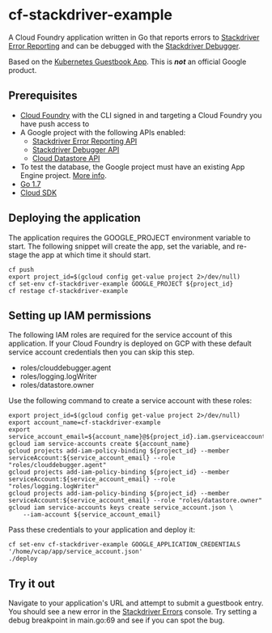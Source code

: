# cf-stackdriver-example

A Cloud Foundry application written in Go that reports errors to [Stackdriver Error Reporting](https://cloud.google.com/error-reporting/) and can be debugged with the [Stackdriver Debugger](https://cloud.google.com/debugger/).

Based on the [Kubernetes Guestbook App](https://github.com/kubernetes/kubernetes/tree/master/examples/guestbook-go). This is ***not*** an official Google product.

## Prerequisites

- [Cloud Foundry](https://cloud.google.com/solutions/cloud-foundry-on-gcp) with the CLI signed in and targeting a Cloud Foundry you have push access to
- A Google project with the following APIs enabled:
  - [Stackdriver Error Reporting API](https://console.cloud.google.com/apis/api/clouderrorreporting.googleapis.com/overview)
  - [Stackdriver Debugger API](https://console.cloud.google.com/apis/api/clouddebugger.googleapis.com/overview)
  - [Cloud Datastore API](https://console.cloud.google.com/apis/api/datastore.googleapis.com/overview)
- To test the database, the Google project must have an existing App Engine project. [More info](https://cloud.google.com/datastore/docs/activate).
- [Go 1.7](https://golang.org/)
- [Cloud SDK](https://cloud.google.com/sdk/downloads)

## Deploying the application

The application requires the GOOGLE_PROJECT environment variable to start. The following snippet will create the app, set the variable, and re-stage the app at which time it should start.

```
cf push
export project_id=$(gcloud config get-value project 2>/dev/null)
cf set-env cf-stackdriver-example GOOGLE_PROJECT ${project_id}
cf restage cf-stackdriver-example
```

## Setting up IAM permissions

The following IAM roles are required for the service account of this application. If your Cloud Foundry is deployed on GCP with these default service account credentials then you can skip this step.
- roles/clouddebugger.agent
- roles/logging.logWriter
- roles/datastore.owner


Use the following command to create a service account with these roles:
```
export project_id=$(gcloud config get-value project 2>/dev/null)
export account_name=cf-stackdriver-example
export service_account_email=${account_name}@${project_id}.iam.gserviceaccount.com
gcloud iam service-accounts create ${account_name}
gcloud projects add-iam-policy-binding ${project_id} --member serviceAccount:${service_account_email} --role "roles/clouddebugger.agent"
gcloud projects add-iam-policy-binding ${project_id} --member serviceAccount:${service_account_email} --role "roles/logging.logWriter"
gcloud projects add-iam-policy-binding ${project_id} --member serviceAccount:${service_account_email} --role "roles/datastore.owner"
gcloud iam service-accounts keys create service_account.json \
    --iam-account ${service_account_email}
```

Pass these credentials to your application and deploy it:
```
cf set-env cf-stackdriver-example GOOGLE_APPLICATION_CREDENTIALS '/home/vcap/app/service_account.json'
./deploy
```

## Try it out

Navigate to your application's URL and attempt to submit a guestbook entry. You should see a new error in the [Stackdriver Errors](https://console.cloud.google.com/errors) console. Try setting a debug breakpoint in main.go:69 and see if you can spot the bug.
